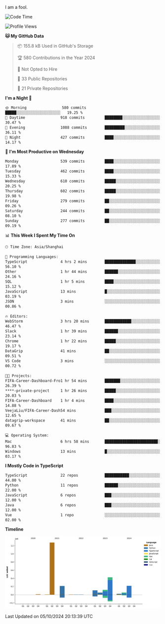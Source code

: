 I am a fool.

<!--START_SECTION:waka-->
![Code Time](http://img.shields.io/badge/Code%20Time-1%2C889%20hrs-blue)

![Profile Views](http://img.shields.io/badge/Profile%20Views-0-blue)

**🐱 My GitHub Data** 

> 📦 155.8 kB Used in GitHub's Storage 
 > 
> 🏆 580 Contributions in the Year 2024
 > 
> 🚫 Not Opted to Hire
 > 
> 📜 33 Public Repositories 
 > 
> 🔑 21 Private Repositories 
 > 
**I'm a Night 🦉** 

```text
🌞 Morning                580 commits         █████░░░░░░░░░░░░░░░░░░░░   19.25 % 
🌆 Daytime                918 commits         ████████░░░░░░░░░░░░░░░░░   30.47 % 
🌃 Evening                1088 commits        █████████░░░░░░░░░░░░░░░░   36.11 % 
🌙 Night                  427 commits         ████░░░░░░░░░░░░░░░░░░░░░   14.17 % 
```
📅 **I'm Most Productive on Wednesday** 

```text
Monday                   539 commits         ████░░░░░░░░░░░░░░░░░░░░░   17.89 % 
Tuesday                  462 commits         ████░░░░░░░░░░░░░░░░░░░░░   15.33 % 
Wednesday                610 commits         █████░░░░░░░░░░░░░░░░░░░░   20.25 % 
Thursday                 602 commits         █████░░░░░░░░░░░░░░░░░░░░   19.98 % 
Friday                   279 commits         ██░░░░░░░░░░░░░░░░░░░░░░░   09.26 % 
Saturday                 244 commits         ██░░░░░░░░░░░░░░░░░░░░░░░   08.10 % 
Sunday                   277 commits         ██░░░░░░░░░░░░░░░░░░░░░░░   09.19 % 
```


📊 **This Week I Spent My Time On** 

```text
🕑︎ Time Zone: Asia/Shanghai

💬 Programming Languages: 
TypeScript               4 hrs 2 mins        ██████████████░░░░░░░░░░░   56.10 % 
Other                    1 hr 44 mins        ██████░░░░░░░░░░░░░░░░░░░   24.16 % 
SQL                      1 hr 5 mins         ████░░░░░░░░░░░░░░░░░░░░░   15.12 % 
JavaScript               13 mins             █░░░░░░░░░░░░░░░░░░░░░░░░   03.19 % 
JSON                     3 mins              ░░░░░░░░░░░░░░░░░░░░░░░░░   00.86 % 

🔥 Editors: 
WebStorm                 3 hrs 20 mins       ████████████░░░░░░░░░░░░░   46.47 % 
Slack                    1 hr 39 mins        ██████░░░░░░░░░░░░░░░░░░░   23.14 % 
Chrome                   1 hr 22 mins        █████░░░░░░░░░░░░░░░░░░░░   19.17 % 
DataGrip                 41 mins             ██░░░░░░░░░░░░░░░░░░░░░░░   09.51 % 
VS Code                  3 mins              ░░░░░░░░░░░░░░░░░░░░░░░░░   00.72 % 

🐱‍💻 Projects: 
FIFA-Career-Dashboard-Fro1 hr 54 mins        ███████░░░░░░░░░░░░░░░░░░   26.39 % 
****-private-project     1 hr 26 mins        █████░░░░░░░░░░░░░░░░░░░░   20.03 % 
FIFA-Career-Dashboard    1 hr 4 mins         ████░░░░░░░░░░░░░░░░░░░░░   14.88 % 
VeejaLiu/FIFA-Career-Dash54 mins             ███░░░░░░░░░░░░░░░░░░░░░░   12.65 % 
datagrip-workspace       41 mins             ██░░░░░░░░░░░░░░░░░░░░░░░   09.67 % 

💻 Operating System: 
Mac                      6 hrs 58 mins       ████████████████████████░   96.83 % 
Windows                  13 mins             █░░░░░░░░░░░░░░░░░░░░░░░░   03.17 % 
```

**I Mostly Code in TypeScript** 

```text
TypeScript               22 repos            ███████████░░░░░░░░░░░░░░   44.00 % 
Python                   11 repos            ██████░░░░░░░░░░░░░░░░░░░   22.00 % 
JavaScript               6 repos             ███░░░░░░░░░░░░░░░░░░░░░░   12.00 % 
Java                     6 repos             ███░░░░░░░░░░░░░░░░░░░░░░   12.00 % 
Vue                      1 repo              ░░░░░░░░░░░░░░░░░░░░░░░░░   02.00 % 
```



**Timeline**

![Lines of Code chart](https://raw.githubusercontent.com/VeejaLiu/VeejaLiu/master/assets/bar_graph.png)


 Last Updated on 05/10/2024 20:13:39 UTC
<!--END_SECTION:waka-->
